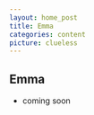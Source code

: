 ```yaml
---
layout: home_post
title: Emma
categories: content
picture: clueless
---
```


## Emma

* coming soon
